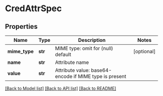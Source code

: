 # CredAttrSpec

## Properties
Name | Type | Description | Notes
------------ | ------------- | ------------- | -------------
**mime_type** | **str** | MIME type: omit for (null) default | [optional] 
**name** | **str** | Attribute name | 
**value** | **str** | Attribute value: base64-encode if MIME type is present | 

[[Back to Model list]](../README.md#documentation-for-models) [[Back to API list]](../README.md#documentation-for-api-endpoints) [[Back to README]](../README.md)


